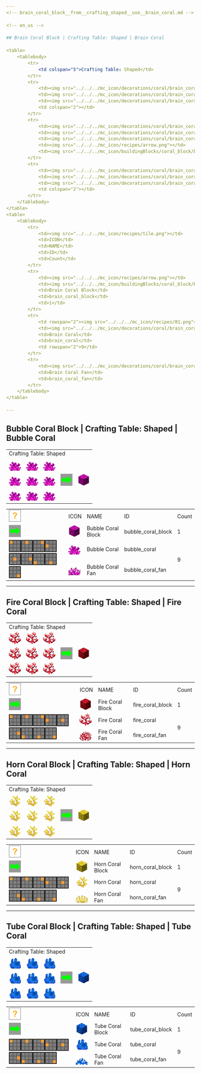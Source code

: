 ```yaml
---
<!-- brain_coral_block__from__crafting_shaped__use__brain_coral.md -->

<!-- en_us -->

## Brain Coral Block | Crafting Table: Shaped | Brain Coral

<table>
	<tablebody>
		<tr>
			<td colspan="5">Crafting Table: Shaped</td>
		</tr>
		<tr>
			<td><img src="../../../mc_icon/decorations/coral/brain_coral.png"></td>
			<td><img src="../../../mc_icon/decorations/coral/brain_coral.png"></td>
			<td><img src="../../../mc_icon/decorations/coral/brain_coral.png"></td>
			<td colspan="2"></td>
		</tr>
		<tr>
			<td><img src="../../../mc_icon/decorations/coral/brain_coral.png"></td>
			<td><img src="../../../mc_icon/decorations/coral/brain_coral.png"></td>
			<td><img src="../../../mc_icon/decorations/coral/brain_coral.png"></td>
			<td><img src="../../../mc_icon/recipes/arrow.png"></td>
			<td><img src="../../../mc_icon/buildingBlocks/coral_block/brain_coral_block.png"></td>
		</tr>
		<tr>
			<td><img src="../../../mc_icon/decorations/coral/brain_coral.png"></td>
			<td><img src="../../../mc_icon/decorations/coral/brain_coral.png"></td>
			<td><img src="../../../mc_icon/decorations/coral/brain_coral.png"></td>
			<td colspan="2"></td>
		</tr>
	</tablebody>
</table>
<table>
	<tablebody>
		<tr>
			<td><img src="../../../mc_icon/recipes/tile.png"></td>
			<td>ICON</td>
			<td>NAME</td>
			<td>ID</td>
			<td>Count</td>
		</tr>
		<tr>
			<td><img src="../../../mc_icon/recipes/arrow.png"></td>
			<td><img src="../../../mc_icon/buildingBlocks/coral_block/brain_coral_block.png"></td>
			<td>Brain Coral Block</td>
			<td>brain_coral_block</td>
			<td>1</td>
		</tr>
		<tr>
			<td rowspan="2"><img src="../../../mc_icon/recipes/01.png"><img src="../../../mc_icon/recipes/02.png"><img src="../../../mc_icon/recipes/03.png"><img src="../../../mc_icon/recipes/04.png"><img src="../../../mc_icon/recipes/05.png"><img src="../../../mc_icon/recipes/06.png"><img src="../../../mc_icon/recipes/07.png"><img src="../../../mc_icon/recipes/08.png"><img src="../../../mc_icon/recipes/09.png"></td>
			<td><img src="../../../mc_icon/decorations/coral/brain_coral.png"></td>
			<td>Brain Coral</td>
			<td>brain_coral</td>
			<td rowspan="2">9</td>
		</tr>
		<tr>
			<td><img src="../../../mc_icon/decorations/coral/brain_coral_fan.png"></td>
			<td>Brain Coral Fan</td>
			<td>brain_coral_fan</td>
		</tr>
	</tablebody>
</table>

---
```

<!-- bubble_coral_block__from__crafting_shaped__use__bubble_coral.md -->

<!-- en_us -->

## Bubble Coral Block | Crafting Table: Shaped | Bubble Coral

<table>
	<tablebody>
		<tr>
			<td colspan="5">Crafting Table: Shaped</td>
		</tr>
		<tr>
			<td><img src="../../../mc_icon/decorations/coral/bubble_coral.png"></td>
			<td><img src="../../../mc_icon/decorations/coral/bubble_coral.png"></td>
			<td><img src="../../../mc_icon/decorations/coral/bubble_coral.png"></td>
			<td colspan="2"></td>
		</tr>
		<tr>
			<td><img src="../../../mc_icon/decorations/coral/bubble_coral.png"></td>
			<td><img src="../../../mc_icon/decorations/coral/bubble_coral.png"></td>
			<td><img src="../../../mc_icon/decorations/coral/bubble_coral.png"></td>
			<td><img src="../../../mc_icon/recipes/arrow.png"></td>
			<td><img src="../../../mc_icon/buildingBlocks/coral_block/bubble_coral_block.png"></td>
		</tr>
		<tr>
			<td><img src="../../../mc_icon/decorations/coral/bubble_coral.png"></td>
			<td><img src="../../../mc_icon/decorations/coral/bubble_coral.png"></td>
			<td><img src="../../../mc_icon/decorations/coral/bubble_coral.png"></td>
			<td colspan="2"></td>
		</tr>
	</tablebody>
</table>
<table>
	<tablebody>
		<tr>
			<td><img src="../../../mc_icon/recipes/tile.png"></td>
			<td>ICON</td>
			<td>NAME</td>
			<td>ID</td>
			<td>Count</td>
		</tr>
		<tr>
			<td><img src="../../../mc_icon/recipes/arrow.png"></td>
			<td><img src="../../../mc_icon/buildingBlocks/coral_block/bubble_coral_block.png"></td>
			<td>Bubble Coral Block</td>
			<td>bubble_coral_block</td>
			<td>1</td>
		</tr>
		<tr>
			<td rowspan="2"><img src="../../../mc_icon/recipes/01.png"><img src="../../../mc_icon/recipes/02.png"><img src="../../../mc_icon/recipes/03.png"><img src="../../../mc_icon/recipes/04.png"><img src="../../../mc_icon/recipes/05.png"><img src="../../../mc_icon/recipes/06.png"><img src="../../../mc_icon/recipes/07.png"><img src="../../../mc_icon/recipes/08.png"><img src="../../../mc_icon/recipes/09.png"></td>
			<td><img src="../../../mc_icon/decorations/coral/bubble_coral.png"></td>
			<td>Bubble Coral</td>
			<td>bubble_coral</td>
			<td rowspan="2">9</td>
		</tr>
		<tr>
			<td><img src="../../../mc_icon/decorations/coral/bubble_coral_fan.png"></td>
			<td>Bubble Coral Fan</td>
			<td>bubble_coral_fan</td>
		</tr>
	</tablebody>
</table>

---
<!-- fire_coral_block__from__crafting_shaped__use__fire_coral.md -->

<!-- en_us -->

## Fire Coral Block | Crafting Table: Shaped | Fire Coral

<table>
	<tablebody>
		<tr>
			<td colspan="5">Crafting Table: Shaped</td>
		</tr>
		<tr>
			<td><img src="../../../mc_icon/decorations/coral/fire_coral.png"></td>
			<td><img src="../../../mc_icon/decorations/coral/fire_coral.png"></td>
			<td><img src="../../../mc_icon/decorations/coral/fire_coral.png"></td>
			<td colspan="2"></td>
		</tr>
		<tr>
			<td><img src="../../../mc_icon/decorations/coral/fire_coral.png"></td>
			<td><img src="../../../mc_icon/decorations/coral/fire_coral.png"></td>
			<td><img src="../../../mc_icon/decorations/coral/fire_coral.png"></td>
			<td><img src="../../../mc_icon/recipes/arrow.png"></td>
			<td><img src="../../../mc_icon/buildingBlocks/coral_block/fire_coral_block.png"></td>
		</tr>
		<tr>
			<td><img src="../../../mc_icon/decorations/coral/fire_coral.png"></td>
			<td><img src="../../../mc_icon/decorations/coral/fire_coral.png"></td>
			<td><img src="../../../mc_icon/decorations/coral/fire_coral.png"></td>
			<td colspan="2"></td>
		</tr>
	</tablebody>
</table>
<table>
	<tablebody>
		<tr>
			<td><img src="../../../mc_icon/recipes/tile.png"></td>
			<td>ICON</td>
			<td>NAME</td>
			<td>ID</td>
			<td>Count</td>
		</tr>
		<tr>
			<td><img src="../../../mc_icon/recipes/arrow.png"></td>
			<td><img src="../../../mc_icon/buildingBlocks/coral_block/fire_coral_block.png"></td>
			<td>Fire Coral Block</td>
			<td>fire_coral_block</td>
			<td>1</td>
		</tr>
		<tr>
			<td rowspan="2"><img src="../../../mc_icon/recipes/01.png"><img src="../../../mc_icon/recipes/02.png"><img src="../../../mc_icon/recipes/03.png"><img src="../../../mc_icon/recipes/04.png"><img src="../../../mc_icon/recipes/05.png"><img src="../../../mc_icon/recipes/06.png"><img src="../../../mc_icon/recipes/07.png"><img src="../../../mc_icon/recipes/08.png"><img src="../../../mc_icon/recipes/09.png"></td>
			<td><img src="../../../mc_icon/decorations/coral/fire_coral.png"></td>
			<td>Fire Coral</td>
			<td>fire_coral</td>
			<td rowspan="2">9</td>
		</tr>
		<tr>
			<td><img src="../../../mc_icon/decorations/coral/fire_coral_fan.png"></td>
			<td>Fire Coral Fan</td>
			<td>fire_coral_fan</td>
		</tr>
	</tablebody>
</table>

---
<!-- horn_coral_block__from__crafting_shaped__use__horn_coral.md -->

<!-- en_us -->

## Horn Coral Block | Crafting Table: Shaped | Horn Coral

<table>
	<tablebody>
		<tr>
			<td colspan="5">Crafting Table: Shaped</td>
		</tr>
		<tr>
			<td><img src="../../../mc_icon/decorations/coral/horn_coral.png"></td>
			<td><img src="../../../mc_icon/decorations/coral/horn_coral.png"></td>
			<td><img src="../../../mc_icon/decorations/coral/horn_coral.png"></td>
			<td colspan="2"></td>
		</tr>
		<tr>
			<td><img src="../../../mc_icon/decorations/coral/horn_coral.png"></td>
			<td><img src="../../../mc_icon/decorations/coral/horn_coral.png"></td>
			<td><img src="../../../mc_icon/decorations/coral/horn_coral.png"></td>
			<td><img src="../../../mc_icon/recipes/arrow.png"></td>
			<td><img src="../../../mc_icon/buildingBlocks/coral_block/horn_coral_block.png"></td>
		</tr>
		<tr>
			<td><img src="../../../mc_icon/decorations/coral/horn_coral.png"></td>
			<td><img src="../../../mc_icon/decorations/coral/horn_coral.png"></td>
			<td><img src="../../../mc_icon/decorations/coral/horn_coral.png"></td>
			<td colspan="2"></td>
		</tr>
	</tablebody>
</table>
<table>
	<tablebody>
		<tr>
			<td><img src="../../../mc_icon/recipes/tile.png"></td>
			<td>ICON</td>
			<td>NAME</td>
			<td>ID</td>
			<td>Count</td>
		</tr>
		<tr>
			<td><img src="../../../mc_icon/recipes/arrow.png"></td>
			<td><img src="../../../mc_icon/buildingBlocks/coral_block/horn_coral_block.png"></td>
			<td>Horn Coral Block</td>
			<td>horn_coral_block</td>
			<td>1</td>
		</tr>
		<tr>
			<td rowspan="2"><img src="../../../mc_icon/recipes/01.png"><img src="../../../mc_icon/recipes/02.png"><img src="../../../mc_icon/recipes/03.png"><img src="../../../mc_icon/recipes/04.png"><img src="../../../mc_icon/recipes/05.png"><img src="../../../mc_icon/recipes/06.png"><img src="../../../mc_icon/recipes/07.png"><img src="../../../mc_icon/recipes/08.png"><img src="../../../mc_icon/recipes/09.png"></td>
			<td><img src="../../../mc_icon/decorations/coral/horn_coral.png"></td>
			<td>Horn Coral</td>
			<td>horn_coral</td>
			<td rowspan="2">9</td>
		</tr>
		<tr>
			<td><img src="../../../mc_icon/decorations/coral/horn_coral_fan.png"></td>
			<td>Horn Coral Fan</td>
			<td>horn_coral_fan</td>
		</tr>
	</tablebody>
</table>

---
<!-- tube_coral_block__from__crafting_shaped__use__tube_coral.md -->

<!-- en_us -->

## Tube Coral Block | Crafting Table: Shaped | Tube Coral

<table>
	<tablebody>
		<tr>
			<td colspan="5">Crafting Table: Shaped</td>
		</tr>
		<tr>
			<td><img src="../../../mc_icon/decorations/coral/tube_coral.png"></td>
			<td><img src="../../../mc_icon/decorations/coral/tube_coral.png"></td>
			<td><img src="../../../mc_icon/decorations/coral/tube_coral.png"></td>
			<td colspan="2"></td>
		</tr>
		<tr>
			<td><img src="../../../mc_icon/decorations/coral/tube_coral.png"></td>
			<td><img src="../../../mc_icon/decorations/coral/tube_coral.png"></td>
			<td><img src="../../../mc_icon/decorations/coral/tube_coral.png"></td>
			<td><img src="../../../mc_icon/recipes/arrow.png"></td>
			<td><img src="../../../mc_icon/buildingBlocks/coral_block/tube_coral_block.png"></td>
		</tr>
		<tr>
			<td><img src="../../../mc_icon/decorations/coral/tube_coral.png"></td>
			<td><img src="../../../mc_icon/decorations/coral/tube_coral.png"></td>
			<td><img src="../../../mc_icon/decorations/coral/tube_coral.png"></td>
			<td colspan="2"></td>
		</tr>
	</tablebody>
</table>
<table>
	<tablebody>
		<tr>
			<td><img src="../../../mc_icon/recipes/tile.png"></td>
			<td>ICON</td>
			<td>NAME</td>
			<td>ID</td>
			<td>Count</td>
		</tr>
		<tr>
			<td><img src="../../../mc_icon/recipes/arrow.png"></td>
			<td><img src="../../../mc_icon/buildingBlocks/coral_block/tube_coral_block.png"></td>
			<td>Tube Coral Block</td>
			<td>tube_coral_block</td>
			<td>1</td>
		</tr>
		<tr>
			<td rowspan="2"><img src="../../../mc_icon/recipes/01.png"><img src="../../../mc_icon/recipes/02.png"><img src="../../../mc_icon/recipes/03.png"><img src="../../../mc_icon/recipes/04.png"><img src="../../../mc_icon/recipes/05.png"><img src="../../../mc_icon/recipes/06.png"><img src="../../../mc_icon/recipes/07.png"><img src="../../../mc_icon/recipes/08.png"><img src="../../../mc_icon/recipes/09.png"></td>
			<td><img src="../../../mc_icon/decorations/coral/tube_coral.png"></td>
			<td>Tube Coral</td>
			<td>tube_coral</td>
			<td rowspan="2">9</td>
		</tr>
		<tr>
			<td><img src="../../../mc_icon/decorations/coral/tube_coral_fan.png"></td>
			<td>Tube Coral Fan</td>
			<td>tube_coral_fan</td>
		</tr>
	</tablebody>
</table>

